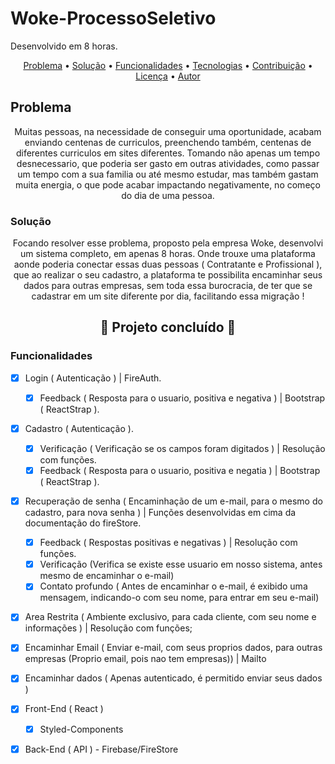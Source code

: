 # Woke-ProcessoSeletivo
Desenvolvido em 8 horas.


<p align="center">
 <a href="#problema">Problema</a> •
 <a href="#solucao">Solução</a> • 
 <a href="#funcionalidades">Funcionalidades</a> •
 <a href="#tecnologias">Tecnologias</a> •
 <a href="#contribuicao">Contribuição</a> • 
 <a href="#licenca">Licença</a> • 
 <a href="#autor">Autor</a>
</p>



## Problema

<p align="center"> Muitas pessoas, na necessidade de conseguir uma oportunidade, acabam enviando centenas de curriculos, preenchendo também, centenas de diferentes curriculos em sites diferentes. Tomando não apenas um tempo desnecessario, que poderia ser gasto em outras atividades, como passar um tempo com a sua familia ou até mesmo estudar, mas também gastam muita energia, o que pode acabar impactando negativamente, no começo do dia de uma pessoa.</p>



### Solução

<p id="solucao" align="center">Focando resolver esse problema, proposto pela empresa Woke, desenvolvi um sistema completo, em apenas 8 horas. Onde trouxe uma plataforma aonde poderia conectar essas duas pessoas ( Contratante e Profissional ), que ao realizar o seu cadastro, a plataforma te possibilita encaminhar seus dados para outras empresas, sem toda essa burocracia, de ter que se cadastrar em um site diferente por dia, facilitando essa migração !</p>



<h2 align="center"> 
	🚧 Projeto concluído 🚀
</h4>




<p id="funcionalidades"></p>
<h3>Funcionalidades</h2>

- [x] Login ( Autenticação ) | FireAuth.
    - [x] Feedback ( Resposta para o usuario, positiva e negativa ) | Bootstrap ( ReactStrap ).
    
- [x] Cadastro ( Autenticação ).
    - [x] Verificação ( Verificação se os campos foram digitados ) | Resolução com funções.
    - [x] Feedback ( Resposta para o usuario, positiva e negatia ) | Bootstrap ( ReactStrap ).
   
- [x] Recuperação de senha ( Encaminhação de um e-mail, para o mesmo do cadastro, para nova senha ) | Funções desenvolvidas em cima da documentação do fireStore.
    - [x] Feedback ( Respostas positivas e negativas ) | Resolução com funções. 
    - [x] Verificação (Verifica se existe esse usuario em nosso sistema, antes mesmo de encaminhar o e-mail)
    - [x] Contato profundo ( Antes de encaminhar o e-mail, é exibido uma mensagem, indicando-o com seu nome, para entrar em seu e-mail)
      
- [x] Area Restrita ( Ambiente exclusivo, para cada cliente, com seu nome e informações ) | Resolução com funções;
- [x] Encaminhar Email ( Enviar e-mail, com seus proprios dados, para outras empresas (Proprio email, pois nao tem empresas)) | Mailto
- [x] Encaminhar dados ( Apenas autenticado, é permitido enviar seus dados ) 
- [x] Front-End ( React )
    - [x] Styled-Components
- [x] Back-End ( API ) - Firebase/FireStore




